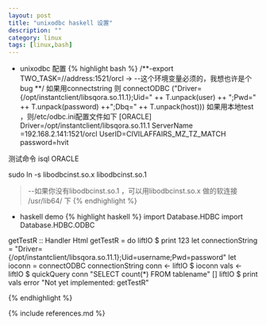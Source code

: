 ```yaml
---
layout: post
title: "unixodbc haskell 设置"
description: ""
category: linux 
tags: [linux,bash]
---
```


* unixodbc 配置
{% highlight bash %}
/**-export TWO_TASK=//address:1521/orcl
->   --这个环境变量必须的，我想也许是个bug
**/
如果用connectstring 则 connectODBC ("Driver={/opt/instantclient/libsqora.so.11.1};Uid=" ++ T.unpack(user) ++ ";Pwd=" ++ T.unpack(password) ++";Dbq=" ++ T.unpack(host)))
如果用本地test ，则/etc/odbc.ini配置文件如下
[ORACLE]
Driver=/opt/instantclient/libsqora.so.11.1
ServerName =192.168.2.141:1521/orcl
UserID=CIVILAFFAIRS_MZ_TZ_MATCH
password=hvit

测试命令 isql ORACLE

sudo ln -s libodbcinst.so.x  libodbcinst.so.1
>   --如果你没有libodbcinst.so.1 ，可以用libodbcinst.so.x 做的软连接 /usr/lib64/ 下
{% endhighlight %}

* haskell demo
{% highlight haskell %}
import Database.HDBC
import Database.HDBC.ODBC

getTestR :: Handler Html
getTestR = do
    liftIO $ print 123
    let connectionString = "Driver={/opt/instantclient/libsqora.so.11.1};Uid=username;Pwd=password"
    let ioconn = connectODBC connectionString
    conn <- liftIO $ ioconn
    vals <- liftIO $ quickQuery conn "SELECT count(*) FROM tablename" []
    liftIO $ print vals
    error "Not yet implemented: getTestR"

{% endhighlight %}


{% include references.md %}
